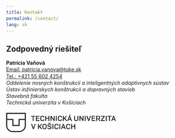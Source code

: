 ```yaml
---
title: Kontakt
permalink: /contact/
lang: sk
---
```


## Zodpovedný riešiteľ
<body>
    <p style="line-height: 1.3;">
<b>Patrícia Vaňová</b>
<br>
<a href="mailto:patricia.vanova@tuke.sk">Email: patricia.vanova@tuke.sk</a>
<br>
<a href="tel:+421 55 602 4254">Tel.: +421 55 602 4254</a>
<br>
<i> Oddelenie nosných konštrukcií a inteligentných adaptívnych sústav </i>
<br>
<i> Ústav inžinierskych konštrukcií a dopravných stavieb </i>
<br>
<i> Stavebná fakulta </i>
<br>
<i> Technická univerzita v Košiciach </i>
<br>
<br>
<img src="/images/tuke_logo.png" width="300"/>
</p>
</body>